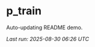 # p_train

Auto-updating README demo.

<!--START_SECTION:status-->
_Last run: 2025-08-30 06:26 UTC_
<!--END_SECTION:status-->









































































































































































































































